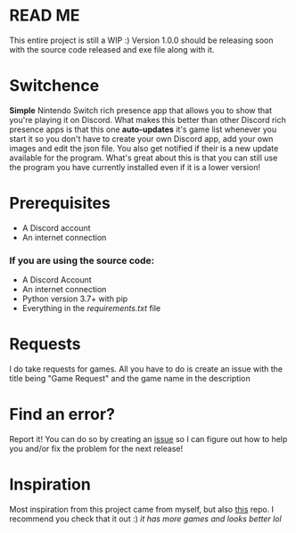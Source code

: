 # READ ME
This entire project is still a WIP :) Version 1.0.0 should be releasing soon with the source code released and exe file along with it.

# Switchence
**Simple** Nintendo Switch rich presence app that allows you to show that you're playing it on Discord. What makes this better than other Discord rich presence apps is that this one **auto-updates** it's game list whenever you start it so you don't have to create your own Discord app, add your own images and edit the json file. You also get notified if their is a new update available for the program. What's great about this is that you can still use the program you have currently installed even if it is a lower version!

# Prerequisites
* A Discord account
* An internet connection

### If you are using the source code:
* A Discord Account
* An internet connection
* Python version 3.7+ with pip
* Everything in the *requirements.txt* file

# Requests
I do take requests for games. All you have to do is create an issue with the title being "Game Request" and the game name in the description

# Find an error?
Report it! You can do so by creating an [issue](https://github.com/Aethese/Switchence/issues/) so I can figure out how to help you and/or fix the problem for the next release!

# Inspiration
Most inspiration from this project came from myself, but also [this](https://github.com/Da532/NS-RPC) repo. I recommend you check that it out :) *it has more games and looks better lol*
